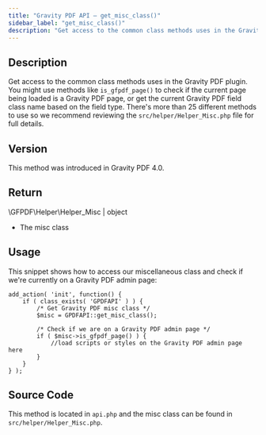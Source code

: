 ```yaml
---
title: "Gravity PDF API – get_misc_class()"
sidebar_label: "get_misc_class()"
description: "Get access to the common class methods uses in the Gravity PDF plugin. There's over 25 different methods to utilise. "
---
```


## Description

Get access to the common class methods uses in the Gravity PDF plugin. You might use methods like `is_gfpdf_page()` to check if the current page being loaded is a Gravity PDF page, or get the current Gravity PDF field class name based on the field type. There's more than 25 different methods to use so we recommend reviewing the `src/helper/Helper_Misc.php` file for full details.

## Version

This method was introduced in Gravity PDF 4.0.

## Return

\\GFPDF\\Helper\\Helper\_Misc \| object
* The misc class

## Usage

This snippet shows how to access our miscellaneous class and check if we're currently on a Gravity PDF admin page:

```
add_action( 'init', function() {
    if ( class_exists( 'GPDFAPI' ) ) {
        /* Get Gravity PDF misc class */
        $misc = GPDFAPI::get_misc_class();

        /* Check if we are on a Gravity PDF admin page */
        if ( $misc->is_gfpdf_page() ) {
            //load scripts or styles on the Gravity PDF admin page here
        }
    }
} );
```

## Source Code

This method is located in `api.php` and the misc class can be found in `src/helper/Helper_Misc.php`.
